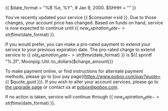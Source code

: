 {{ $date_format = "%B %e, %Y";  # Jan  9, 2000.
   $SHHH = "" }}

You've recently updated your service {{ $consumer->xid }}.
Due to those changes, your account price has changed.  Based on funds 
on hand, service is now expected to continue until {{
  $new_expiration_date->strftime($date_format) }}.

If you would prefer, you can make a pro-rated payment to extend your service 
to your previous expiration date.  The pro-rated charge to extend service to 
{{ $old_expiration_date->strftime($date_format) }} is ${{ sprintf
"%.2f", Moonpig::Util::to_dollars($charge_amount)}}

To make payment online, or find instructions for alternate payment methods,
please go to [our pay page](https://www.pobox.com/pay?quote={{ $quote_guid }}).  If you wish to alter your account 
services, please go to [the upgrade page](https://pobox.com/login/mason/edit/upgrade.mhtml) or
contact us at [pobox@pobox.com](mailto:pobox@pobox.com).

If no action is taken, service will continue through {{ $new_expiration_date->strftime($date_format) }}.
